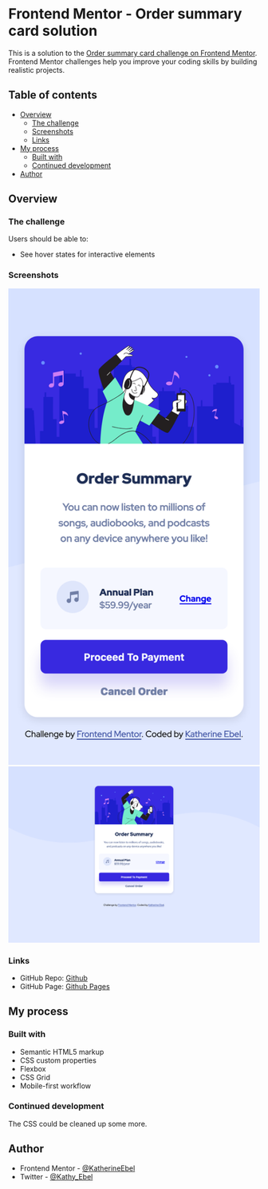 # Frontend Mentor - Order summary card solution

This is a solution to the [Order summary card challenge on Frontend Mentor](https://www.frontendmentor.io/challenges/order-summary-component-QlPmajDUj). Frontend Mentor challenges help you improve your coding skills by building realistic projects. 

## Table of contents

- [Overview](#overview)
  - [The challenge](#the-challenge)
  - [Screenshots](#screenshots)
  - [Links](#links)
- [My process](#my-process)
  - [Built with](#built-with)
  - [Continued development](#continued-development)
- [Author](#author)

## Overview

### The challenge

Users should be able to:

- See hover states for interactive elements

### Screenshots

![mobile screenshot](./images/mobile-solution-preview.png)
![desktop screenshot](./images/desktop-solution-preview.png)


### Links

- GitHub Repo: [Github](https://github.com/KatherineEbel/fem-order-summary-component)
- GitHub Page: [Github Pages](https://katherineebel.github.io/fem-order-summary-component/index.html)

## My process

### Built with

- Semantic HTML5 markup
- CSS custom properties
- Flexbox
- CSS Grid
- Mobile-first workflow



### Continued development

The CSS could be cleaned up some more.



## Author

- Frontend Mentor - [@KatherineEbel](https://www.frontendmentor.io/profile/KatherineEbel)
- Twitter - [@Kathy_Ebel](https://www.twitter.com/Kathy_Ebel)
